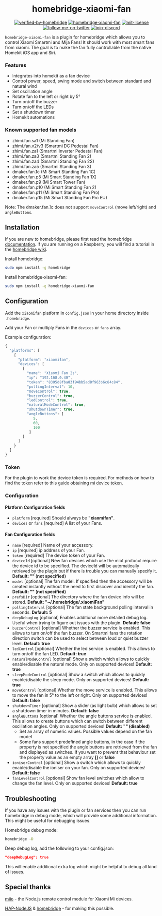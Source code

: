 <span align="center">

# homebridge-xiaomi-fan

[![verified-by-homebridge](https://badgen.net/badge/homebridge/verified/purple)](https://github.com/homebridge/homebridge/wiki/Verified-Plugins#verified-plugins)
[![homebridge-xiaomi-fan](https://badgen.net/npm/v/homebridge-xiaomi-fan?icon=npm)](https://www.npmjs.com/package/homebridge-xiaomi-fan)
[![mit-license](https://badgen.net/npm/license/lodash)](https://github.com/merdok/homebridge-webos-tv/blob/master/LICENSE)
[![follow-me-on-twitter](https://badgen.net/twitter/follow/merdok_dev?icon=twitter)](https://twitter.com/merdok_dev)
[![join-discord](https://badgen.net/badge/icon/discord?icon=discord&label=homebridge-xiaomi-fan)](https://discord.gg/AFYUZbk)

</span>

`homebridge-xiaomi-fan` is a plugin for homebridge which allows you to control Xiaomi Smartmi and Mija Fans! It should work with most smart fans from xiaomi.
The goal is to make the fan fully controllable from the native Homekit iOS app and Siri.

### Features
* Integrates into homekit as a fan device
* Control power, speed, swing mode and switch between standard and natural wind
* Set oscillation angle
* Rotate fan to the left or right by 5°
* Turn on/off the buzzer
* Turn on/off the LEDs
* Set a shutdown timer
* Homekit automations

### Known supported fan models
* zhimi.fan.sa1 (Mi Standing Fan)
* zhimi.fan.v2/v3 (Smartmi DC Pedestal Fan)
* zhimi.fan.za1 (Smartmi Inverter Pedestal Fan)
* zhimi.fan.za3 (Smartmi Standing Fan 2)
* zhimi.fan.za4 (Smartmi Standing Fan 2S)
* zhimi.fan.za5 (Smartmi Standing Fan 3)
* dmaker.fan.1c (Mi Smart Standing Fan 1C)
* dmaker.fan.p5 (Mi Smart Standing Fan 1X)
* dmaker.fan.p9 (Mi Smart Tower Fan)
* dmaker.fan.p10 (Mi Smart Standing Fan 2)
* dmaker.fan.p11 (Mi Smart Standing Fan Pro)
* dmaker.fan.p15 (Mi Smart Standing Fan Pro EU)

Note: The dmaker.fan.1c does not support `moveControl` (move left/right) and `angleButtons`.

## Installation

If you are new to homebridge, please first read the homebridge [documentation](https://www.npmjs.com/package/homebridge).
If you are running on a Raspberry, you will find a tutorial in the [homebridge wiki](https://github.com/homebridge/homebridge/wiki/Install-Homebridge-on-Raspbian).

Install homebridge:
```sh
sudo npm install -g homebridge
```

Install homebridge-xiaomi-fan:
```sh
sudo npm install -g homebridge-xiaomi-fan
```

## Configuration

Add the `xiaomifan` platform in `config.json` in your home directory inside `.homebridge`.

Add your Fan or multiply Fans in the `devices` or `fans`  array.

Example configuration:

```js
{
  "platforms": [
    {
      "platform": "xiaomifan",
      "devices": [
        {
          "name": "Xiaomi Fan 2s",
          "ip": "192.168.0.40",
          "token": "8305d8fba83f94bb5ad8f963b6c84c84",
          "pollingInterval": 10,
          "moveControl": true,
          "buzzerControl": true,
          "ledControl": true,
          "naturalModeControl": true,
          "shutdownTimer": true,
          "angleButtons": [
             5,
             60,
             100
           ]
        }
      ]
    }
  ]
}
```

### Token
For the plugin to work the device token is required. For methods on how to find the token refer to this guide [obtaining mi device token](https://github.com/jghaanstra/com.xiaomi-miio/blob/master/docs/obtain_token.md).

### Configuration
#### Platform Configuration fields
- `platform` [required]
Should always be **"xiaomifan"**.
- `devices` or `fans` [required]
A list of your Fans.
#### Fan Configuration fields
- `name` [required]
Name of your accessory.
- `ip` [required]
ip address of your Fan.
- `token` [required]
The device token of your Fan.
- `deviceId` [optional]
New fan devices which use the miot protocol require the device id to be specified. The deviceId will be automatically retrieved by the plugin but if there is trouble you can manually specify it. **Default: "" (not specified)**
- `model` [optional]
The fan model. If specified then the accessory will be created instantly without the need to first discover and identify the fan. **Default: "" (not specified)**
- `prefsDir` [optional]
The directory where the fan device info will be stored. **Default: "~/.homebridge/.xiaomiFan"**
- `pollingInterval` [optional]
The fan state background polling interval in seconds. **Default: 5**
- `deepDebugLog` [optional]
Enables additional more detailed debug log. Useful when trying to figure out issues with the plugin. **Default: false**
- `buzzerControl` [optional]
Whether the buzzer service is enabled. This allows to turn on/off the fan buzzer. On Smartmi fans the rotation direction switch can be used to select between loud or quiet buzzer level. **Default: true**
- `ledControl` [optional]
Whether the led service is enabled. This allows to turn on/off the fan LED. **Default: true**
- `naturalModeControl` [optional]
Show a switch which allows to quickly enable/disable the natural mode. Only on supported devices! **Default: true**
- `sleepModeControl` [optional]
Show a switch which allows to quickly enable/disable the sleep mode. Only on supported devices! **Default: true**
- `moveControl` [optional]
Whether the move service is enabled. This allows to move the fan in 5° to the left or right. Only on supported devices! **Default: false**
- `shutdownTimer` [optional]
Show a slider (as light bulb) which allows to set a shutdown timer in minutes. **Default: false**
- `angleButtons` [optional]
Whether the angle buttons service is enabled. This allows to create buttons which can switch between different oscillation angles. Only on supported devices! **Default: "" (disabled)**
  - Set an array of numeric values. Possible values depend on the fan model
  - Some fans support predefined angle buttons, in the case if the property is not specified the angle buttons are retrieved from the fan and displayed as switches. If you want to prevent that behaviour set the property value as an empty array **[]** or **false**
- `ioniserControl` [optional]
Show a switch which allows to quickly enable/disable the ioniser on your fan. Only on supported devices! **Default: false**
- `fanLevelControl` [optional]
Show fan level switches which allow to change the fan level. Only on supported devices! **Default: true**

## Troubleshooting
If you have any issues with the plugin or fan services then you can run homebridge in debug mode, which will provide some additional information. This might be useful for debugging issues.

Homebridge debug mode:
```sh
homebridge -D
```

Deep debug log, add the following to your config.json:
```json
"deepDebugLog": true
```
This will enable additional extra log which might be helpful to debug all kind of issues.

## Special thanks
[miio](https://github.com/aholstenson/miio) - the Node.js remote control module for Xiaomi Mi devices.

[HAP-NodeJS](https://github.com/KhaosT/HAP-NodeJS) & [homebridge](https://github.com/nfarina/homebridge) - for making this possible.
